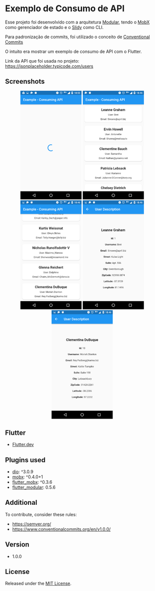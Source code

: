 # Exemplo de Consumo de API

Esse projeto foi desenvolvido com a arquitetura <a href="https://github.com/Flutterando/modular" target="_blank">Modular</a>, tendo o <a href="https://medium.com/flutter-comunidade-br/flutter-com-mobx-c0f4762fbd1a" target="_blank">MobX</a> como gerenciador de estado e o <a href="https://github.com/Flutterando/slidy" target="_blank">Slidy</a> como CLI.

Para padronização de commits, foi utilizado o conceito de <a href="https://www.conventionalcommits.org/en/v1.0.0/" target="_blank">Conventional Commits</a>

O intuito era mostrar um exemplo de consumo de API com o Flutter.

Link da API que foi usada no projeto: https://jsonplaceholder.typicode.com/users

## Screenshots

<p align="center">
  <img src="screenshots/print1.png" width="200">
  <img src="screenshots/print2.png" width="200">
  <img src="screenshots/print3.png" width="200"> 
  <img src="screenshots/print4.png" width="200"> 
  <img src="screenshots/print5.png" width="200"> 
</p>

## Flutter

- [Flutter.dev](https://flutter.dev/)

## Plugins used

- [dio](https://pub.dev/packages/dio): ^3.0.9
- [mobx](https://pub.dev/packages/mobx): ^0.4.0+1
- [flutter_mobx](https://pub.dev/packages/flutter_mobx): ^0.3.6
- [flutter_modular](https://pub.dev/packages/flutter_modular): 0.5.6

## Additional

To contribute, consider these rules:

- https://semver.org/
- https://www.conventionalcommits.org/en/v1.0.0/

## Version

- 1.0.0

## License

Released under the [MIT License](http://opensource.org/licenses/MIT).
